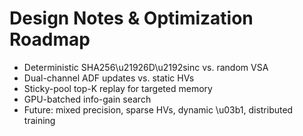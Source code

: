 # Design Notes & Optimization Roadmap

- Deterministic SHA256\u21926D\u2192sinc vs. random VSA  
- Dual-channel ADF updates vs. static HVs  
- Sticky-pool top-K replay for targeted memory  
- GPU-batched info-gain search  
- Future: mixed precision, sparse HVs, dynamic \u03b1, distributed training
